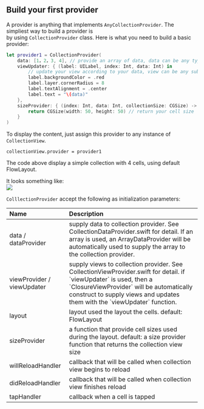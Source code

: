 ## Build your first provider

A provider is anything that implements `AnyCollectionProvider`. The simpliest way to build a provider is   
by using `CollectionProvider` class. Here is what you need to build a basic provider:

```swift
let provider1 = CollectionProvider(
    data: [1，2，3, 4], // provide an array of data, data can be any type
    viewUpdater: { (label: UILabel, index: Int, data: Int) in
        // update your view according to your data, view can be any subclass of UIView
        label.backgroundColor = .red
        label.layer.cornerRadius = 8
        label.textAlignment = .center
        label.text = "\(data)"
    },
    sizeProvider: { (index: Int, data: Int, collectionSize: CGSize) -> CGSize in
        return CGSize(width: 50, height: 50) // return your cell size
    }
)
```

To display the content, just assign this provider to any instance of `CollectionView`.

```
collectionView.provider = provider1
```

The code above display a simple collection with 4 cells, using default FlowLayout.

It looks something like:  
![](https://cdn.rawgit.com/SoySauceLab/CollectionKit/c36d783/Resources/example1.svg)

`ColllectionProvider` accept the following as initialization parameters:

| Name | Description |
| :--- | :--- |
| data / dataProvider | supply data to collection provider. See CollectionDataProvider.swift for detail. If an array is used, an ArrayDataProvider will be automatically used to supply the array to the collection provider. |
| viewProvider / viewUpdater | supply views to collection provider. See CollectionViewProvider.swift for detail. if \`viewUpdater\` is used, then a \`ClosureViewProvider\` will be automatically construct to supply views and updates them with the \`viewUpdater\` function. |
| layout | layout used the layout the cells. default: FlowLayout |
| sizeProvider | a function that provide cell sizes used during the layout. default: a size provider function that returns the collection view size |
| willReloadHandler | callback that will be called when collection view begins to reload |
| didReloadHandler | callback that will be called when collection view finishes reload |
| tapHandler | callback when a cell is tapped |



